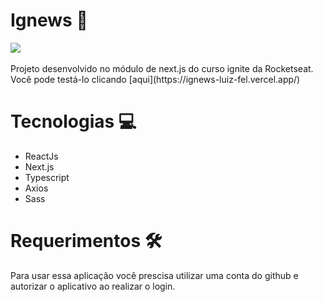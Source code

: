 # Ignews 📰

<img align="center" src="https://luiz-fel.com.br/images/ignewsLogo.png">
<br />
<br />
Projeto desenvolvido no módulo de next.js do curso ignite da Rocketseat.
<br />
Você pode testá-lo clicando   [aqui](https://ignews-luiz-fel.vercel.app/)

<br />

# Tecnologias 💻

* ReactJs
* Next.js
* Typescript
* Axios
* Sass


# Requerimentos 🛠

Para usar essa aplicação você prescisa utilizar uma conta do github e autorizar o aplicativo ao realizar o login.


